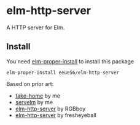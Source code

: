 # elm-http-server
A HTTP server for Elm.


##  Install

You need [elm-proper-install](https://github.com/eeue56/elm-proper-install) to install this package

```
elm-proper-install eeue56/elm-http-server
```





Based on prior art: 
- [take-home](https://github.com/take-home) by me
- [servelm](https://github.com/eeue56.servelm) by me
- [elm-http-server](https://github.com/RGBboy/elm-http-server) by RGBboy
- [elm-http-server](https://github.com/fresheyeball/elm-http-server) by fresheyeball
